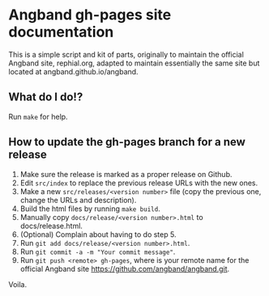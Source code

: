 # Angband gh-pages site documentation

This is a simple script and kit of parts, originally to maintain the official Angband site, rephial.org, adapted to maintain essentially the same site but located at angband.github.io/angband.


## What do I do!?

Run `make` for help.


## How to update the gh-pages branch for a new release

1. Make sure the release is marked as a proper release on Github.
2. Edit `src/index` to replace the previous release URLs with the new ones.
3. Make a new `src/releases/<version number>` file (copy the previous one, change the URLs and description).
4. Build the html files by running `make build`.
5. Manually copy `docs/release/<version number>.html` to docs/release.html.
6. (Optional) Complain about having to do step 5.
7. Run `git add docs/release/<version number>.html`.
8. Run `git commit -a -m "Your commit message"`.
9. Run `git push <remote> gh-pages`, where <remote> is your remote name for the official Angband site https://github.com/angband/angband.git.

Voila.

